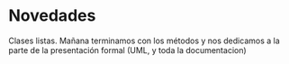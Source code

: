 # Novedades 

Clases listas. 
Mañana terminamos con los métodos y nos dedicamos a la parte de la presentación formal (UML, y toda la documentacion) 
